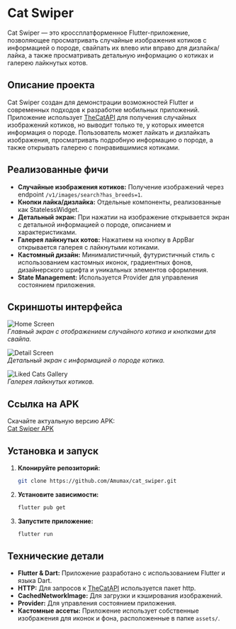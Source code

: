 # Cat Swiper

Cat Swiper — это кроссплатформенное Flutter-приложение, позволяющее просматривать случайные изображения котиков с информацией о породе, свайпать их влево или вправо для дизлайка/лайка, а также просматривать детальную информацию о котиках и галерею лайкнутых котов.

## Описание проекта

Cat Swiper создан для демонстрации возможностей Flutter и современных подходов к разработке мобильных приложений. Приложение использует [TheCatAPI](https://thecatapi.com) для получения случайных изображений котиков, но выводит только те, у которых имеется информация о породе. Пользователь может лайкать и дизлайкать изображения, просматривать подробную информацию о породе, а также открывать галерею с понравившимися котиками.

## Реализованные фичи

- **Случайные изображения котиков:** Получение изображений через endpoint `/v1/images/search?has_breeds=1`.
- **Кнопки лайка/дизлайка:** Отдельные компоненты, реализованные как StatelessWidget.
- **Детальный экран:** При нажатии на изображение открывается экран с детальной информацией о породе, описанием и характеристиками.
- **Галерея лайкнутых котов:** Нажатием на кнопку в AppBar открывается галерея с лайкнутыми котиками.
- **Кастомный дизайн:** Минималистичный, футуристичный стиль с использованием кастомных иконок, градиентных фонов, дизайнерского шрифта и уникальных элементов оформления.
- **State Management:** Используется Provider для управления состоянием приложения.

## Скриншоты интерфейса

![Home Screen](screenshots/home_screen.png)  
*Главный экран с отображением случайного котика и кнопками для свайпа.*

![Detail Screen](screenshots/detail_screen.png)  
*Детальный экран с информацией о породе котика.*

![Liked Cats Gallery](screenshots/liked_cats_screen.png)  
*Галерея лайкнутых котиков.*

## Ссылка на APK

Скачайте актуальную версию APK:  
[Cat Swiper APK](https://github.com/Amumax/cat_swiper/releases/download/main/app-release.apk)

## Установка и запуск

1. **Клонируйте репозиторий:**

   ```bash
   git clone https://github.com/Amumax/cat_swiper.git
   ```

2. **Установите зависимости:**

   ```bash
   flutter pub get
   ```

3. **Запустите приложение:**

   ```bash
   flutter run
   ```

## Технические детали

- **Flutter & Dart:** Приложение разработано с использованием Flutter и языка Dart.
- **HTTP:** Для запросов к [TheCatAPI](https://thecatapi.com) используется пакет http.
- **CachedNetworkImage:** Для загрузки и кэширования изображений.
- **Provider:** Для управления состоянием приложения.
- **Кастомные ассеты:** Приложение использует собственные изображения для иконок и фона, расположенные в папке `assets/`.
